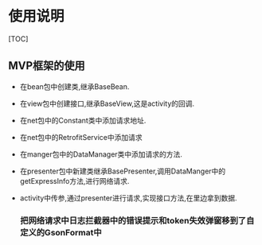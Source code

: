 # 使用说明

[TOC]

## MVP框架的使用

* 在bean包中创建类,继承BaseBean.

* 在view包中创建接口,继承BaseView,这是activity的回调.

* 在net包中的Constant类中添加请求地址.

* 在net包中的RetrofitService中添加请求

* 在manger包中的DataManager类中添加请求的方法.

* 在presenter包中新建类继承BasePresenter,调用DataManger中的getExpressInfo方法,进行网络请求.

* activity中传参,通过presenter进行请求,实现接口方法,在里边拿到数据.

  ### 把网络请求中日志拦截器中的错误提示和token失效弹窗移到了自定义的GsonFormat中

  

